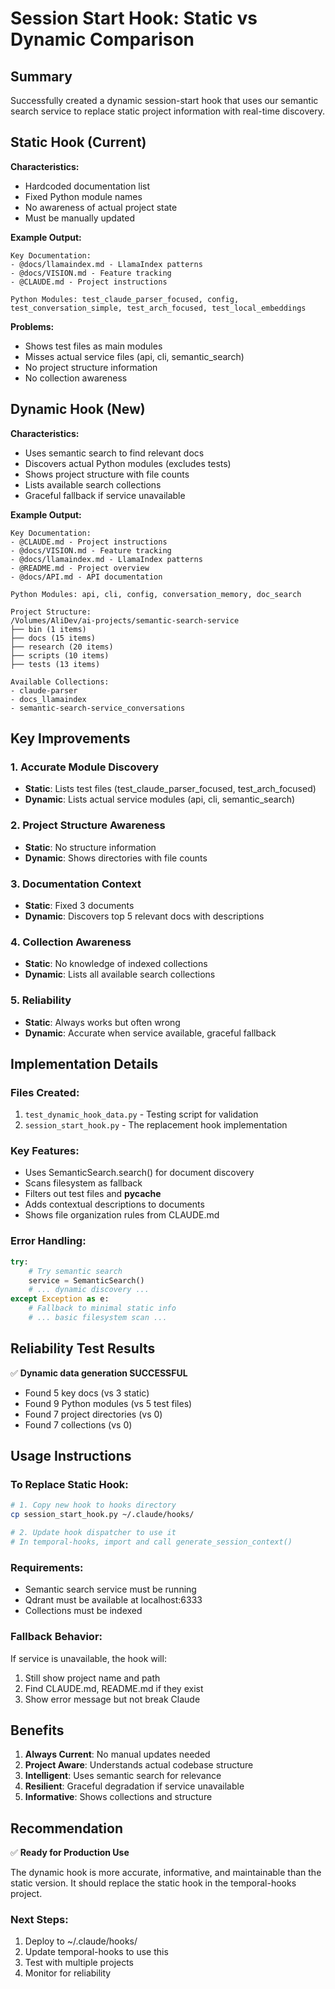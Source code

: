 # Session Start Hook: Static vs Dynamic Comparison

## Summary
Successfully created a dynamic session-start hook that uses our semantic search service to replace static project information with real-time discovery.

## Static Hook (Current)

**Characteristics:**
- Hardcoded documentation list
- Fixed Python module names
- No awareness of actual project state
- Must be manually updated

**Example Output:**
```
Key Documentation:
- @docs/llamaindex.md - LlamaIndex patterns
- @docs/VISION.md - Feature tracking
- @CLAUDE.md - Project instructions

Python Modules: test_claude_parser_focused, config, test_conversation_simple, test_arch_focused, test_local_embeddings
```

**Problems:**
- Shows test files as main modules
- Misses actual service files (api, cli, semantic_search)
- No project structure information
- No collection awareness

## Dynamic Hook (New)

**Characteristics:**
- Uses semantic search to find relevant docs
- Discovers actual Python modules (excludes tests)
- Shows project structure with file counts
- Lists available search collections
- Graceful fallback if service unavailable

**Example Output:**
```
Key Documentation:
- @CLAUDE.md - Project instructions
- @docs/VISION.md - Feature tracking
- @docs/llamaindex.md - LlamaIndex patterns
- @README.md - Project overview
- @docs/API.md - API documentation

Python Modules: api, cli, config, conversation_memory, doc_search

Project Structure:
/Volumes/AliDev/ai-projects/semantic-search-service
├── bin (1 items)
├── docs (15 items)
├── research (20 items)
├── scripts (10 items)
├── tests (13 items)

Available Collections:
- claude-parser
- docs_llamaindex
- semantic-search-service_conversations
```

## Key Improvements

### 1. Accurate Module Discovery
- **Static**: Lists test files (test_claude_parser_focused, test_arch_focused)
- **Dynamic**: Lists actual service modules (api, cli, semantic_search)

### 2. Project Structure Awareness
- **Static**: No structure information
- **Dynamic**: Shows directories with file counts

### 3. Documentation Context
- **Static**: Fixed 3 documents
- **Dynamic**: Discovers top 5 relevant docs with descriptions

### 4. Collection Awareness
- **Static**: No knowledge of indexed collections
- **Dynamic**: Lists all available search collections

### 5. Reliability
- **Static**: Always works but often wrong
- **Dynamic**: Accurate when service available, graceful fallback

## Implementation Details

### Files Created:
1. `test_dynamic_hook_data.py` - Testing script for validation
2. `session_start_hook.py` - The replacement hook implementation

### Key Features:
- Uses SemanticSearch.search() for document discovery
- Scans filesystem as fallback
- Filters out test files and __pycache__
- Adds contextual descriptions to documents
- Shows file organization rules from CLAUDE.md

### Error Handling:
```python
try:
    # Try semantic search
    service = SemanticSearch()
    # ... dynamic discovery ...
except Exception as e:
    # Fallback to minimal static info
    # ... basic filesystem scan ...
```

## Reliability Test Results

✅ **Dynamic data generation SUCCESSFUL**
- Found 5 key docs (vs 3 static)
- Found 9 Python modules (vs 5 test files)
- Found 7 project directories (vs 0)
- Found 7 collections (vs 0)

## Usage Instructions

### To Replace Static Hook:

```bash
# 1. Copy new hook to hooks directory
cp session_start_hook.py ~/.claude/hooks/

# 2. Update hook dispatcher to use it
# In temporal-hooks, import and call generate_session_context()
```

### Requirements:
- Semantic search service must be running
- Qdrant must be available at localhost:6333
- Collections must be indexed

### Fallback Behavior:
If service is unavailable, the hook will:
1. Still show project name and path
2. Find CLAUDE.md, README.md if they exist
3. Show error message but not break Claude

## Benefits

1. **Always Current**: No manual updates needed
2. **Project Aware**: Understands actual codebase structure
3. **Intelligent**: Uses semantic search for relevance
4. **Resilient**: Graceful degradation if service unavailable
5. **Informative**: Shows collections and structure

## Recommendation

✅ **Ready for Production Use**

The dynamic hook is more accurate, informative, and maintainable than the static version. It should replace the static hook in the temporal-hooks project.

### Next Steps:
1. Deploy to ~/.claude/hooks/
2. Update temporal-hooks to use this
3. Test with multiple projects
4. Monitor for reliability